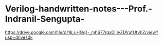 # Verilog-handwritten-notes---Prof.-Indranil-Sengupta-

https://drive.google.com/file/d/16_uHGq1-_mh677rqxDIlIyZDVufUtvhZ/view?usp=drivesdk
